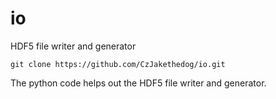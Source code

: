 # io
HDF5 file writer and generator

``` 
git clone https://github.com/CzJakethedog/io.git
```

The python code helps out the HDF5 file writer and generator.
